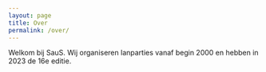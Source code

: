```yaml
---
layout: page
title: Over
permalink: /over/
---
```


Welkom bij SauS. Wij organiseren lanparties vanaf begin 2000 en hebben in 2023 de 16e editie.
